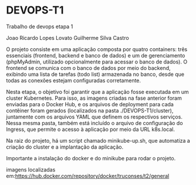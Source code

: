 # DEVOPS-T1
Trabalho de devops etapa 1

Joao Ricardo Lopes Lovato
Guilherme Silva Castro

O projeto consiste em uma aplicação composta por quatro containers: três essenciais (frontend, backend e banco de dados) e um de gerenciamento (phpMyAdmin, utilizado opcionalmente para acessar o banco de dados). O frontend se comunica com o banco de dados por meio do backend, exibindo uma lista de tarefas (todo list) armazenada no banco, desde que todas as conexões estejam configuradas corretamente.

Nesta etapa, o objetivo foi garantir que a aplicação fosse executada em um cluster Kubernetes. Para isso, as imagens criadas na fase anterior foram enviadas para o Docker Hub, e os arquivos de deployment para cada contêiner foram gerados (localizados na pasta ./DEVOPS-T1/cluster), juntamente com os arquivos YAML que definem os respectivos serviços. Nessa mesma pasta, também está incluído o arquivo de configuração do Ingress, que permite o acesso à aplicação por meio da URL k8s.local.

Na raiz do projeto, há um script chamado minikube-up.sh, que automatiza a criação do cluster e a implantação da aplicação.

Importante a instalação do docker e do minikube para rodar o projeto.

imagens localizadas em:https://hub.docker.com/repository/docker/truconses/t2/general